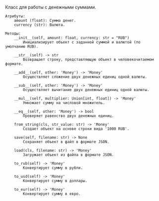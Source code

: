 Класс для работы с денежными суммами.
    
    Атрибуты:
        amount (float): Сумма денег.
        currency (str): Валюта.
        
    Методы:
        __init__(self, amount: float, currency: str = "RUB")
            Инициализирует объект с заданной суммой и валютой (по умолчанию RUB).
            
        __str__(self) -> str
            Возвращает строку, представляющую объект в человекочитаемом формате.
            
        __add__(self, other: 'Money') -> 'Money'
            Осуществляет сложение двух денежных единиц одной валюты.
            
        __sub__(self, other: 'Money') -> 'Money'
            Осуществляет вычитание двух денежных единиц одной валюты.
            
        __mul__(self, multiplier: Union[int, float]) -> 'Money'
            Умножает сумму на числовой множитель.
            
        __eq__(self, other: 'Money') -> bool
            Проверяет равенство двух денежных единиц.
            
        from_string(cls, str_value: str) -> 'Money'
            Создает объект на основе строки вида '1000 RUB'.
            
        save(self, filename: str) -> None
            Сохраняет объект в файл в формате JSON.
            
        load(cls, filename: str) -> 'Money'
            Загружает объект из файла в формате JSON.
            
        to_rub(self) -> 'Money'
            Конвертирует сумму в рубли.
            
        to_usd(self) -> 'Money'
            Конвертирует сумму в доллары.
            
        to_eur(self) -> 'Money'
            Конвертирует сумму в евро.